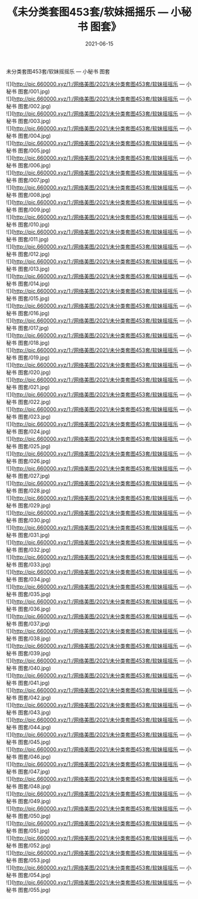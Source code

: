 ﻿---
layout: post
title:  《未分类套图453套/软妹摇摇乐 — 小秘书 图套》
date:   2021-06-15
img: http://pic.660000.xyz/1:/网络美图/2021/未分类套图453套/软妹摇摇乐 — 小秘书 图套/000.jpg
categories: [美女, 清纯, 唯美]
---

未分类套图453套/软妹摇摇乐 — 小秘书 图套

 ![](http://pic.660000.xyz/1:/网络美图/2021/未分类套图453套/软妹摇摇乐 — 小秘书 图套/001.jpg) <br>![](http://pic.660000.xyz/1:/网络美图/2021/未分类套图453套/软妹摇摇乐 — 小秘书 图套/002.jpg) <br>![](http://pic.660000.xyz/1:/网络美图/2021/未分类套图453套/软妹摇摇乐 — 小秘书 图套/003.jpg) <br>![](http://pic.660000.xyz/1:/网络美图/2021/未分类套图453套/软妹摇摇乐 — 小秘书 图套/004.jpg) <br>![](http://pic.660000.xyz/1:/网络美图/2021/未分类套图453套/软妹摇摇乐 — 小秘书 图套/005.jpg) <br>![](http://pic.660000.xyz/1:/网络美图/2021/未分类套图453套/软妹摇摇乐 — 小秘书 图套/006.jpg) <br>![](http://pic.660000.xyz/1:/网络美图/2021/未分类套图453套/软妹摇摇乐 — 小秘书 图套/007.jpg) <br>![](http://pic.660000.xyz/1:/网络美图/2021/未分类套图453套/软妹摇摇乐 — 小秘书 图套/008.jpg) <br>![](http://pic.660000.xyz/1:/网络美图/2021/未分类套图453套/软妹摇摇乐 — 小秘书 图套/009.jpg) <br>![](http://pic.660000.xyz/1:/网络美图/2021/未分类套图453套/软妹摇摇乐 — 小秘书 图套/010.jpg) <br>![](http://pic.660000.xyz/1:/网络美图/2021/未分类套图453套/软妹摇摇乐 — 小秘书 图套/011.jpg) <br>![](http://pic.660000.xyz/1:/网络美图/2021/未分类套图453套/软妹摇摇乐 — 小秘书 图套/012.jpg) <br>![](http://pic.660000.xyz/1:/网络美图/2021/未分类套图453套/软妹摇摇乐 — 小秘书 图套/013.jpg) <br>![](http://pic.660000.xyz/1:/网络美图/2021/未分类套图453套/软妹摇摇乐 — 小秘书 图套/014.jpg) <br>![](http://pic.660000.xyz/1:/网络美图/2021/未分类套图453套/软妹摇摇乐 — 小秘书 图套/015.jpg) <br>![](http://pic.660000.xyz/1:/网络美图/2021/未分类套图453套/软妹摇摇乐 — 小秘书 图套/016.jpg) <br>![](http://pic.660000.xyz/1:/网络美图/2021/未分类套图453套/软妹摇摇乐 — 小秘书 图套/017.jpg) <br>![](http://pic.660000.xyz/1:/网络美图/2021/未分类套图453套/软妹摇摇乐 — 小秘书 图套/018.jpg) <br>![](http://pic.660000.xyz/1:/网络美图/2021/未分类套图453套/软妹摇摇乐 — 小秘书 图套/019.jpg) <br>![](http://pic.660000.xyz/1:/网络美图/2021/未分类套图453套/软妹摇摇乐 — 小秘书 图套/020.jpg) <br>![](http://pic.660000.xyz/1:/网络美图/2021/未分类套图453套/软妹摇摇乐 — 小秘书 图套/021.jpg) <br>![](http://pic.660000.xyz/1:/网络美图/2021/未分类套图453套/软妹摇摇乐 — 小秘书 图套/022.jpg) <br>![](http://pic.660000.xyz/1:/网络美图/2021/未分类套图453套/软妹摇摇乐 — 小秘书 图套/023.jpg) <br>![](http://pic.660000.xyz/1:/网络美图/2021/未分类套图453套/软妹摇摇乐 — 小秘书 图套/024.jpg) <br>![](http://pic.660000.xyz/1:/网络美图/2021/未分类套图453套/软妹摇摇乐 — 小秘书 图套/025.jpg) <br>![](http://pic.660000.xyz/1:/网络美图/2021/未分类套图453套/软妹摇摇乐 — 小秘书 图套/026.jpg) <br>![](http://pic.660000.xyz/1:/网络美图/2021/未分类套图453套/软妹摇摇乐 — 小秘书 图套/027.jpg) <br>![](http://pic.660000.xyz/1:/网络美图/2021/未分类套图453套/软妹摇摇乐 — 小秘书 图套/028.jpg) <br>![](http://pic.660000.xyz/1:/网络美图/2021/未分类套图453套/软妹摇摇乐 — 小秘书 图套/029.jpg) <br>![](http://pic.660000.xyz/1:/网络美图/2021/未分类套图453套/软妹摇摇乐 — 小秘书 图套/030.jpg) <br>![](http://pic.660000.xyz/1:/网络美图/2021/未分类套图453套/软妹摇摇乐 — 小秘书 图套/031.jpg) <br>![](http://pic.660000.xyz/1:/网络美图/2021/未分类套图453套/软妹摇摇乐 — 小秘书 图套/032.jpg) <br>![](http://pic.660000.xyz/1:/网络美图/2021/未分类套图453套/软妹摇摇乐 — 小秘书 图套/033.jpg) <br>![](http://pic.660000.xyz/1:/网络美图/2021/未分类套图453套/软妹摇摇乐 — 小秘书 图套/034.jpg) <br>![](http://pic.660000.xyz/1:/网络美图/2021/未分类套图453套/软妹摇摇乐 — 小秘书 图套/035.jpg) <br>![](http://pic.660000.xyz/1:/网络美图/2021/未分类套图453套/软妹摇摇乐 — 小秘书 图套/036.jpg) <br>![](http://pic.660000.xyz/1:/网络美图/2021/未分类套图453套/软妹摇摇乐 — 小秘书 图套/037.jpg) <br>![](http://pic.660000.xyz/1:/网络美图/2021/未分类套图453套/软妹摇摇乐 — 小秘书 图套/038.jpg) <br>![](http://pic.660000.xyz/1:/网络美图/2021/未分类套图453套/软妹摇摇乐 — 小秘书 图套/039.jpg) <br>![](http://pic.660000.xyz/1:/网络美图/2021/未分类套图453套/软妹摇摇乐 — 小秘书 图套/040.jpg) <br>![](http://pic.660000.xyz/1:/网络美图/2021/未分类套图453套/软妹摇摇乐 — 小秘书 图套/041.jpg) <br>![](http://pic.660000.xyz/1:/网络美图/2021/未分类套图453套/软妹摇摇乐 — 小秘书 图套/042.jpg) <br>![](http://pic.660000.xyz/1:/网络美图/2021/未分类套图453套/软妹摇摇乐 — 小秘书 图套/043.jpg) <br>![](http://pic.660000.xyz/1:/网络美图/2021/未分类套图453套/软妹摇摇乐 — 小秘书 图套/044.jpg) <br>![](http://pic.660000.xyz/1:/网络美图/2021/未分类套图453套/软妹摇摇乐 — 小秘书 图套/045.jpg) <br>![](http://pic.660000.xyz/1:/网络美图/2021/未分类套图453套/软妹摇摇乐 — 小秘书 图套/046.jpg) <br>![](http://pic.660000.xyz/1:/网络美图/2021/未分类套图453套/软妹摇摇乐 — 小秘书 图套/047.jpg) <br>![](http://pic.660000.xyz/1:/网络美图/2021/未分类套图453套/软妹摇摇乐 — 小秘书 图套/048.jpg) <br>![](http://pic.660000.xyz/1:/网络美图/2021/未分类套图453套/软妹摇摇乐 — 小秘书 图套/049.jpg) <br>![](http://pic.660000.xyz/1:/网络美图/2021/未分类套图453套/软妹摇摇乐 — 小秘书 图套/050.jpg) <br>![](http://pic.660000.xyz/1:/网络美图/2021/未分类套图453套/软妹摇摇乐 — 小秘书 图套/051.jpg) <br>![](http://pic.660000.xyz/1:/网络美图/2021/未分类套图453套/软妹摇摇乐 — 小秘书 图套/052.jpg) <br>![](http://pic.660000.xyz/1:/网络美图/2021/未分类套图453套/软妹摇摇乐 — 小秘书 图套/053.jpg) <br>![](http://pic.660000.xyz/1:/网络美图/2021/未分类套图453套/软妹摇摇乐 — 小秘书 图套/054.jpg) <br>![](http://pic.660000.xyz/1:/网络美图/2021/未分类套图453套/软妹摇摇乐 — 小秘书 图套/055.jpg) <br>